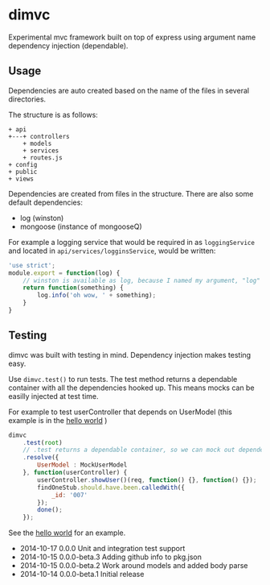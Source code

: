 # dimvc

Experimental mvc framework built on top of express using argument name dependency injection (dependable).

## Usage

Dependencies are auto created based on the name of the files in several directories.

The structure is as follows:

    + api
    +---+ controllers
        + models
        + services
        + routes.js
    + config
    + public
    + views

Dependencies are created from files in the structure. There are also some default dependencies:

* log (winston)
* mongoose (instance of mongooseQ)

For example a logging service that would be required in as `loggingService` and located in `api/services/logginsService`, would be written:

```javascript
'use strict';
module.export = function(log) {
    // winston is available as log, because I named my argument, "log"
    return function(something) {
        log.info('oh wow, ' + something);
    }
}
```

## Testing

dimvc was built with testing in mind. Dependency injection makes testing easy.

Use `dimvc.test()` to run tests. The test method returns a dependable container with all the dependencies hooked up.
This means mocks can be easilly injected at test time.

For example to test userController that depends on UserModel (this example is in the [hello world](https://github.com/pajtai/dimvc-hello-world) )

```javascript
dimvc
    .test(root)
    // .test returns a dependable container, so we can mock out dependencies at resolve time:
    .resolve({
        UserModel : MockUserModel
    }, function(userController) {
        userController.showUser()(req, function() {}, function() {});
        findOneStub.should.have.been.calledWith({
            _id: '007'
        });
        done();
    });
```

See the [hello world](https://github.com/pajtai/dimvc-hello-world) for an example.


* 2014-10-17 0.0.0 Unit and integration test support
* 2014-10-15 0.0.0-beta.3 Adding github info to pkg.json
* 2014-10-15 0.0.0-beta.2 Work around models and added body parse
* 2014-10-14 0.0.0-beta.1 Initial release
